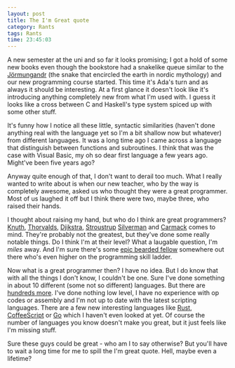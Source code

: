 ```yaml
---
layout: post
title: The I'm Great quote
category: Rants
tags: Rants
time: 23:45:03
---
```

A new semester at the uni and so far it looks promising; I got a hold of some new books even though the bookstore had a snakelike queue similar to the [Jörmungandr](http://en.wikipedia.org/wiki/J%C3%B6rmungandr) (the snake that encircled the earth in nordic mythology) and our new programming course started. This time it's Ada's turn and as always it should be interesting. At a first glance it doesn't look like it's introducing anything completely new from what I'm used with. I guess it looks like a cross between C and Haskell's type system spiced up with some other stuff. 

It's funny how I notice all these little, syntactic similarities (haven't done anything real with the language yet so I'm a bit shallow now but whatever) from different languages. It was a long time ago I came across a language that distinguish between functions and subroutines. I think that was the case with Visual Basic, my oh so dear first language a few years ago. Might've been five years ago?

Anyway quite enough of that, I don't want to derail too much. What I really wanted to write about is when our new teacher, who by the way is completely awesome, asked us who thought they were a great programmer. Most of us laughed it off but I think there were two, maybe three, who raised their hands.

I thought about raising my hand, but who do I think are great programmers? [Knuth](http://en.wikipedia.org/wiki/Donald_Knuth), [Thorvalds](http://en.wikipedia.org/wiki/Linus_Torvalds), [Djikstra](http://en.wikipedia.org/wiki/Djikstra), [Stroustrup](http://en.wikipedia.org/wiki/Bjarne_Stroustrup) [Silverman](http://en.wikipedia.org/wiki/Ken_Silverman) and [Carmack](http://en.wikipedia.org/wiki/John_carmack) comes to mind. They're probably not the greatest, but they've done some really notable things. Do I think I'm at their level? What a laugable question, I'm *miles* away. And I'm sure there's some [epic bearded fellow](http://www.codethinked.com/post/2007/12/06/The-Programmer-Dress-Code.aspx) somewhere out there who's even higher on the programming skill ladder.

Now what is a great programmer then? I have no idea. But I do know that with all the things I don't know, I couldn't be one. Sure I've done something in about 10 different (some not so different) languages. But there are [hundreds more](http://en.wikipedia.org/wiki/List_of_programming_languages). I've done nothing low level, I have no experience with op codes or assembly and I'm not up to date with the latest scripting languages. There are a few new interesting languages like [Rust](https://github.com/graydon/rust/wiki/), [CoffeeScript](http://jashkenas.github.com/coffee-script/) or [Go](http://golang.org/) which I haven't even looked at yet. Of course the number of languages you know doesn't make you great, but it just feels like I'm missing stuff.

Sure these guys could be great - who am I to say otherwise? But you'll have to wait a long time for me to spill the I'm great quote. Hell, maybe even a lifetime?

